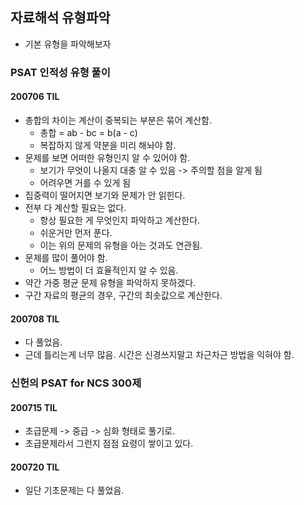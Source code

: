 ## 자료해석 유형파악
- 기본 유형을 파악해보자

### PSAT 인적성 유형 풀이
#### 200706 TIL
- 총합의 차이는 계산이 중복되는 부분은 묶어 계산함.
  - 총합 = ab - bc = b(a - c)
  - 복잡하지 않게 약분을 미리 해놔야 함.
- 문제를 보면 어떠한 유형인지 알 수 있어야 함.
  - 보기가 무엇이 나올지 대충 알 수 있음 -> 주의할 점을 알게 됨
  - 어려우면 거를 수 있게 됨
- 집중력이 떨어지면 보기와 문제가 안 읽힌다.
- 전부 다 계산할 필요는 없다.
    - 항상 필요한 게 무엇인지 파악하고 계산한다.
    - 쉬운거만 먼저 푼다.
    - 이는 위의 문제의 유형을 아는 것과도 연관됨.
- 문제를 많이 풀어야 함.
  - 어느 방법이 더 효율적인지 알 수 있음.
- 약간 가중 평균 문제 유형을 파악하지 못하겠다.
- 구간 자료의 평균의 경우, 구간의 최솟값으로 계산한다.

#### 200708 TIL
- 다 풀었음.
- 근데 틀리는게 너무 많음. 시간은 신경쓰지말고 차근차근 방법을 익혀야 함.

### 신헌의 PSAT for NCS 300제
#### 200715 TIL
- 초급문제 -> 중급 -> 심화 형태로 풀기로.
- 초급문제라서 그런지 점점 요령이 쌓이고 있다.

#### 200720 TIL
- 일단 기초문제는 다 풀었음.
